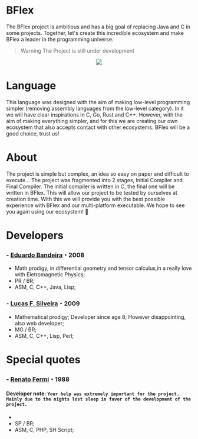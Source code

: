 # BFlex
The BFlex project is ambitious and has a big goal of replacing Java and C in some projects. Together, let's create this incredible ecosystem and make BFlex a leader in the programming universe.

> Warning
> The Project is still under development


<center>
<img src="https://imgur.com/xuOynXd.png">
</center>

# Language
This language was designed with the aim of making low-level programming simpler (removing assembly languages ​​from the low-level category). In it we will have clear inspirations in C, Go, Rust and C++. However, with the aim of making everything simpler, and for this we are creating our own ecosystem that also accepts contact with other ecosystems. BFlex will be a good choice, trust us!


# About 
The project is simple but complex, an idea so easy on paper and difficult to execute... The project was fragmented into 2 stages, Initial Compiler and Final Compiler. The initial compiler is written in C, the final one will be written in BFlex. This will allow our project to be tested by ourselves at creation time. With this we will provide you with the best possible experience with BFlex and our multi-platform executable. We hope to see you again using our ecosystem! 💜

<!-- # Documentation

<center>
<a href="https://BFlex.github.io/docs/">
<img src="https://BFlex.github.io/docs/pictures/docs.png">
</a>
</center>
<div align="center">
  <a href="https://github.com/Hector2523">Docs by: Hector2523</a>
</div>

<div align="center">
  
### [GOTO DOCS](https://BFlex.github.io/docs/) (prototype)

</div> -->

# Developers
### - [Eduardo Bandeira](https://github.com/EngBandeira)・2008
- Math prodigy, in differential geometry and tensor calculus,in a really love with Eletromagnetic Physics;
- PR / BR;
- ASM, C, C++, Java, Lisp;
### - [Lucas F. Silveira](https://github.com/lucasFelixSilveira)・2009
- Mathematical prodigy; Developer since age 8; However disappointing, also web developer;
- MG / BR;
- ASM, C, C++, Lisp, Perl;

# Special quotes
### - [Renato Fermi](https://github.com/repiazza)・1988
#### Developer note: `Your help was extremely important for the project. Mainly due to the nights lost sleep in favor of the development of the project.`
- 
- SP / BR;
- ASM, C, PHP, SH Script;
